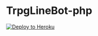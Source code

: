 # TrpgLineBot-php

[![Deploy to Heroku](https://www.herokucdn.com/deploy/button.png)](https://heroku.com/deploy)